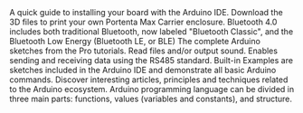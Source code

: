 <EssentialsColumn title="First Steps">
    <EssentialElement link="/tutorials/portenta-max-carrier/getting-started" title="Quickstart Guide" type="getting-started">
        A quick guide to installing your board with the Arduino IDE.
    </EssentialElement>
    <EssentialElement link="https://www.printables.com/model/612174-arduino-max-carrier-enclosure" title="3D Enclosure Files" type="getting-started">
        Download the 3D files to print your own Portenta Max Carrier enclosure. 
    </EssentialElement>
</EssentialsColumn>

<EssentialsColumn title="Suggested Libraries">
    <EssentialElement link="https://www.arduino.cc/en/Reference/ArduinoBLE" title="Arduino BLE" type="library">
            Bluetooth 4.0 includes both traditional Bluetooth, now labeled "Bluetooth Classic", and the Bluetooth Low Energy (Bluetooth LE, or BLE)     
    </EssentialElement>
    <EssentialElement link="https://github.com/arduino-libraries/Arduino_Pro_Tutorials" title="Arduino Pro Tutorials" type="library">
            The complete Arduino sketches from the Pro tutorials.     
    </EssentialElement>
    <EssentialElement link="https://www.arduino.cc/en/reference/audio" title="Arduino Audio library" type="library">
            Read files and/or output sound.
    </EssentialElement>
    <EssentialElement link="https://www.arduino.cc/en/Reference/ArduinoRS485" title="Arduino RS485 library" type="library">        
            Enables sending and receiving data using the RS485 standard.
    </EssentialElement>
</EssentialsColumn>

<EssentialsColumn title="Arduino Basics">
    <EssentialElement link="https://www.arduino.cc/en/Tutorial/BuiltInExamples" title="Built-in Examples" type="resource">
        Built-in Examples are sketches included in the Arduino IDE and demonstrate all basic Arduino commands. 
    </EssentialElement>
    <EssentialElement link="/learn" title="Learn" type="resource">
        Discover interesting articles, principles and techniques related to the Arduino ecosystem.
    </EssentialElement>
    <EssentialElement link="https://www.arduino.cc/reference/en/" title="Language Reference" type="resource">
        Arduino programming language can be divided in three main parts: functions, values (variables and constants), and structure.
    </EssentialElement>
</EssentialsColumn>